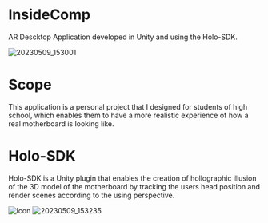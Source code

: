 # InsideComp
AR Descktop Application developed in Unity and using the Holo-SDK. 

![20230509_153001](https://github.com/Ioannna/AR-Desktop-Application/assets/67058868/c178e58e-01f3-46e9-9284-5a2098fbfd23)

# Scope
This application is a personal project that I designed for students of high school,
which enables them to have a more realistic experience of how a real motherboard
is looking like.

# Holo-SDK
Holo-SDK is a Unity plugin that enables the creation of hollographic illusion 
of the 3D model of the motherboard by tracking the users head position and render
scenes according to the using perspective. 


![Icon](https://github.com/Ioannna/AR-Desktop-Application/assets/67058868/2853db14-a67c-4e3e-880e-c2c9f04e6660)
![20230509_153235](https://github.com/Ioannna/AR-Desktop-Application/assets/67058868/38bb7aa4-41f9-4e0c-bc57-80fe98103b53)
